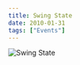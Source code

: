 ```yaml
---
title: Swing State
date: 2010-01-31
tags: ["Events"]
---
```


![Swing State](/rm_ation/images/2010-01-31.jpg)
